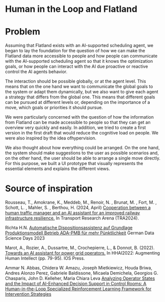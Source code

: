 # Human in the Loop and Flatland

# Problem
Assuming that Flatland exists with an AI-supported scheduling agent, we began to lay the foundation for the question of how we can make the Flatland data more accessible to people and how people can communicate with the AI-supported scheduling agent so that it knows the optimization goals, or how people can interact with the AI due proactive or reactive control the AI agents behavior. 

The interaction should be possible globally, or at the agent level. This means that on the one hand we want to communicate the global goals to the system or adapt them dynamically, but we also want to give each agent a strategy that differs from the global one. This means that different goals can be pursued at different levels or, depending on the importance of a move, which goals or priorities it should pursue.

We were particularly concerned with the question of how the information from Flatland can be made accessible to people so that they can get an overview very quickly and easily. In addition, we tried to create a first version in the first draft that would reduce the cognitive load on people. We were also inspired by the idea of ​​hypervision.

We also thought about how everything could be arranged. On the one hand, the system should make suggestions to the user as possible scenarios and, on the other hand, the user should be able to arrange a single move directly.
For this purpose, we built a UI prototype that visually represents the essential elements and explains the different views.

# Source of inspiration

Rousseau, T., Amokrane, K., Meddeb, M., Renoir, N. , Brunat, M. , Fort, M. , Schott, L. , Mahler, S. , Berthou, H. (2024, April) 
[Cooperation between a human traffic manager and an AI assistant for an improved railway infrastructure resilience.](https://hal.science/hal-04547672/)
In Transport Research Arena (TRA2024).

Richta H.N.
[Automatische Dispositionsassistenz auf Grundlage Produktionsmodell Betrieb ADA-PMB für mehr Pünktlichkeit](https://www.gdsd.statistik.uni-muenchen.de/2023_neu/presentations_speaker/deutsche_bahn_gdsd23.pdf)
German Data Science Days 2023

Marot, A., Rozier, A., Dussartre, M., Crochepierre, L., & Donnot, B. (2022). 
[Towards an AI assistant for power grid operators.](https://www.researchgate.net/publication/363763107_Towards_an_AI_Assistant_for_Power_Grid_Operators)
In HHAI2022: Augmenting Human Intellect (pp. 79-95). IOS Press.

Ammar N. Abbas, Chidera W. Amazu, Joseph Mietkiewicz, Houda Briwa, Andres Alonzo Perez, Gabriele Baldissone, Micaela Demichela, Georgios G. Chasparis, John D. Kelleher, Maria Chiara Leva
[Analyzing Operator States and the Impact of AI-Enhanced Decision Support in Control Rooms: A Human-in-the-Loop Specialized Reinforcement Learning Framework for Intervention Strategies](https://arxiv.org/abs/2402.13219)



